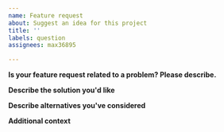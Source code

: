 ```yaml
---
name: Feature request
about: Suggest an idea for this project
title: ''
labels: question
assignees: max36895

---
```


**Is your feature request related to a problem? Please describe.**

**Describe the solution you'd like**

**Describe alternatives you've considered**

**Additional context**
